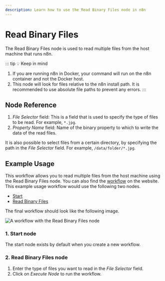```yaml
---
description: Learn how to use the Read Binary Files node in n8n
---
```


# Read Binary Files

The Read Binary Files node is used to read multiple files from the host machine that runs n8n.

::: tip 💡 Keep in mind
1. If you are running n8n in Docker, your command will run on the n8n container and not the Docker host.
2. This node will look for files relative to the n8n install path. It is recommended to use absolute file paths to prevent any errors.
:::

## Node Reference

1. *File Selector* field: This is a field that is used to specify the type of files to be read. For example, `*.jpg`.
2. *Property Name* field: Name of the binary property to which to write the data of the read files.

It is also possible to select files from a certain directory, by specifying the path in the *File Selector* field. For example, `/data/folder/*.jpg`.

## Example Usage

This workflow allows you to read multiple files from the host machine using the Read Binary Files node. You can also find the [workflow](https://n8n.io/workflows/578) on the website. This example usage workflow would use the following two nodes.
- [Start](../../core-nodes/Start/README.md)
- [Read Binary Files]()


The final workflow should look like the following image.

![A workflow with the Read Binary Files node](./workflow.png)

### 1. Start node

The start node exists by default when you create a new workflow.

### 2. Read Binary Files node

1. Enter the type of files you want to read in the *File Selector* field.
2. Click on *Execute Node* to run the workflow.
